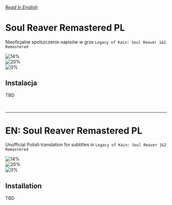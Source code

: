 ###### [Read in English](#en-soul-reaver-remastered-pl)

# Soul Reaver Remastered PL

Nieoficjalne spolszczenie napisów w grze `Legacy of Kain: Soul Reaver 1&2 Remastered`

![14%](https://progress-bar.xyz/14?width=150&title=Ukończono:) <br />
![20%](https://progress-bar.xyz/20?width=186&title=SR1:) <br />
![0%](https://progress-bar.xyz/0?width=186&title=SR2:)

## Instalacja

TBD

<br />

---

# EN: Soul Reaver Remastered PL
Unofficial Polish translation for subtitles in `Legacy of Kain: Soul Reaver 1&2 Remastered`

![14%](https://progress-bar.xyz/14?width=150&title=Completed:) <br />
![20%](https://progress-bar.xyz/20?width=186&title=SR1:) <br />
![0%](https://progress-bar.xyz/0?width=186&title=SR2:)


## Installation

TBD
